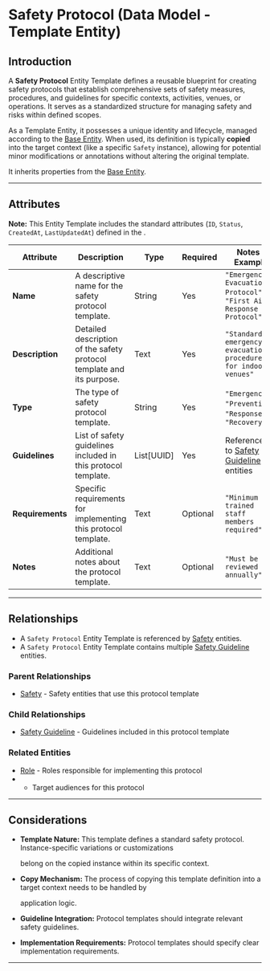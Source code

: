 # **Safety Protocol** (Data Model - Template Entity)

## **Introduction**

A **Safety Protocol** Entity Template defines a reusable blueprint for creating safety protocols that establish
comprehensive sets of safety measures, procedures, and guidelines for specific contexts, activities, venues, or
operations. It serves as a standardized structure for managing safety and risks within defined scopes.

As a Template Entity, it possesses a unique identity and lifecycle, managed according to the [Base Entity](../../foundation/base_entity.md). When used, its
definition is typically **copied** into the target context (like a specific `Safety` instance), allowing for potential
minor modifications or annotations without altering the original template.

It inherits properties from the [Base Entity](../../foundation/base_entity.md).

---

## **Attributes**

**Note:** This Entity Template includes the standard attributes (`ID`, `Status`, `CreatedAt`, `LastUpdatedAt`) defined
in the .

| Attribute        | Description                                                           | Type       | Required | Notes / Example                                                                                                                                         |
| ---------------- | --------------------------------------------------------------------- | ---------- | -------- | ------------------------------------------------------------------------------------------------------------------------------------------------------- |
| **Name**         | A descriptive name for the safety protocol template.                  | String     | Yes      | `"Emergency Evacuation Protocol"`, `"First Aid Response Protocol"`                                                                                      |
| **Description**  | Detailed description of the safety protocol template and its purpose. | Text       | Yes      | `"Standard emergency evacuation procedures for indoor venues"`                                                                                          |
| **Type**         | The type of safety protocol template.                                 | String     | Yes      | `"Emergency"`, `"Preventive"`, `"Response"`, `"Recovery"`                                                                                               |
| **Guidelines**   | List of safety guidelines included in this protocol template.         | List[UUID] | Yes      | References to [Safety Guideline](guideline.md) entities |
| **Requirements** | Specific requirements for implementing this protocol template.        | Text       | Optional | `"Minimum 2 trained staff members required"`                                                                                                            |
| **Notes**        | Additional notes about the protocol template.                         | Text       | Optional | `"Must be reviewed annually"`                                                                                                                           |

---

## **Relationships**

- A `Safety Protocol` Entity Template is referenced by [Safety](../../safety/safety.md) entities.
- A `Safety Protocol` Entity Template contains multiple [Safety Guideline](guideline.md) entities.

### Parent Relationships

- [Safety](../../safety/safety.md) - Safety entities that use this protocol template

### Child Relationships

- [Safety Guideline](guideline.md) - Guidelines included in this protocol template

### Related Entities

- [Role](../../foundation/base_entity.md) - Roles responsible for implementing this protocol
- - Target audiences for this protocol

---

## **Considerations**

- **Template Nature:** This template defines a standard safety protocol. Instance-specific variations or customizations

  belong on the copied instance within its specific context.

- **Copy Mechanism:** The process of copying this template definition into a target context needs to be handled by

  application logic.

- **Guideline Integration:** Protocol templates should integrate relevant safety guidelines.
- **Implementation Requirements:** Protocol templates should specify clear implementation requirements.

---
